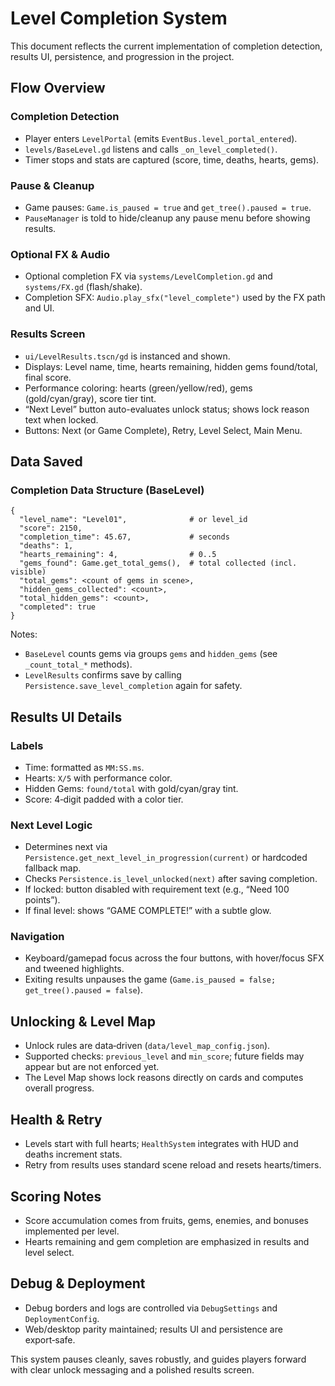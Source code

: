 # Level Completion System

This document reflects the current implementation of completion detection, results UI, persistence, and progression in the project.

## Flow Overview

### Completion Detection
- Player enters `LevelPortal` (emits `EventBus.level_portal_entered`).
- `levels/BaseLevel.gd` listens and calls `_on_level_completed()`.
- Timer stops and stats are captured (score, time, deaths, hearts, gems).

### Pause & Cleanup
- Game pauses: `Game.is_paused = true` and `get_tree().paused = true`.
- `PauseManager` is told to hide/cleanup any pause menu before showing results.

### Optional FX & Audio
- Optional completion FX via `systems/LevelCompletion.gd` and `systems/FX.gd` (flash/shake).
- Completion SFX: `Audio.play_sfx("level_complete")` used by the FX path and UI.

### Results Screen
- `ui/LevelResults.tscn/gd` is instanced and shown.
- Displays: Level name, time, hearts remaining, hidden gems found/total, final score.
- Performance coloring: hearts (green/yellow/red), gems (gold/cyan/gray), score tier tint.
- “Next Level” button auto-evaluates unlock status; shows lock reason text when locked.
- Buttons: Next (or Game Complete), Retry, Level Select, Main Menu.

## Data Saved

### Completion Data Structure (BaseLevel)
```gdscript
{
  "level_name": "Level01",              # or level_id
  "score": 2150,
  "completion_time": 45.67,             # seconds
  "deaths": 1,
  "hearts_remaining": 4,                # 0..5
  "gems_found": Game.get_total_gems(),  # total collected (incl. visible)
  "total_gems": <count of gems in scene>,
  "hidden_gems_collected": <count>,
  "total_hidden_gems": <count>,
  "completed": true
}
```

Notes:
- `BaseLevel` counts gems via groups `gems` and `hidden_gems` (see `_count_total_*` methods).
- `LevelResults` confirms save by calling `Persistence.save_level_completion` again for safety.

## Results UI Details

### Labels
- Time: formatted as `MM:SS.ms`.
- Hearts: `X/5` with performance color.
- Hidden Gems: `found/total` with gold/cyan/gray tint.
- Score: 4‑digit padded with a color tier.

### Next Level Logic
- Determines next via `Persistence.get_next_level_in_progression(current)` or hardcoded fallback map.
- Checks `Persistence.is_level_unlocked(next)` after saving completion.
- If locked: button disabled with requirement text (e.g., “Need 100 points”).
- If final level: shows “GAME COMPLETE!” with a subtle glow.

### Navigation
- Keyboard/gamepad focus across the four buttons, with hover/focus SFX and tweened highlights.
- Exiting results unpauses the game (`Game.is_paused = false; get_tree().paused = false`).

## Unlocking & Level Map

- Unlock rules are data‑driven (`data/level_map_config.json`).
- Supported checks: `previous_level` and `min_score`; future fields may appear but are not enforced yet.
- The Level Map shows lock reasons directly on cards and computes overall progress.

## Health & Retry

- Levels start with full hearts; `HealthSystem` integrates with HUD and deaths increment stats.
- Retry from results uses standard scene reload and resets hearts/timers.

## Scoring Notes

- Score accumulation comes from fruits, gems, enemies, and bonuses implemented per level.
- Hearts remaining and gem completion are emphasized in results and level select.

## Debug & Deployment

- Debug borders and logs are controlled via `DebugSettings` and `DeploymentConfig`.
- Web/desktop parity maintained; results UI and persistence are export‑safe.

This system pauses cleanly, saves robustly, and guides players forward with clear unlock messaging and a polished results screen.
